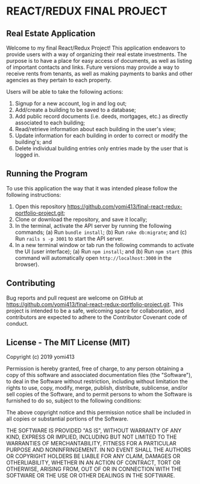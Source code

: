 # REACT/REDUX FINAL PROJECT

## Real Estate Application

Welcome to my final React/Redux Project! This application endeavors to provide users with a way of organizing their real estate investments. The purpose is to have a place for easy access of documents, as well as listing of important contacts and links. Future versions may provide a way to receive rents from tenants, as well as making payments to banks and other agencies as they pertain to each property.

Users will be able to take the following actions:

1. Signup for a new account, log in and log out;
2. Add/create a building to be saved to a database;
3. Add public record documents (i.e. deeds, mortgages, etc.) as directly associated to each building;
4. Read/retrieve information about each building in the user's view;
5. Update information for each building in order to correct or modify the building's; and
6. Delete individual building entries only entries made by the user that is logged in.

## Running the Program

To use this application the way that it was intended please follow the following instructions:

1. Open this repository https://github.com/yomi413/final-react-redux-portfolio-project.git;
2. Clone or download the repository, and save it locally;
3. In the terminal, activate the API server by running the following commands;
   (a) Run `bundle install`;
   (b) Run `rake db:migrate`; and
   (c) Run `rails s -p 3001` to start the API server.
4. In a new terminal window or tab run the following commands to activate the UI (user interface);
   (a) Run `npm install`; and
   (b) Run `npm start` (this command will automatically open `http://localhost:3000` in the browser).

## Contributing

Bug reports and pull request are welcome on GitHub at https://github.com/yomi413/final-react-redux-portfolio-project.git. This project is intended to be a safe, welcoming space for collaboration, and contributors are expected to adhere to the Contributor Covenant code of conduct.

## License - The MIT License (MIT)

Copyright (c) 2019 yomi413

Permission is hereby granted, free of charge, to any person obtaining a copy of this software and associated documentation files (the "Software"), to deal in the Software without restriction, including without limitation the rights to use, copy, modify, merge, publish, distribute, sublicense, and/or sell copies of the Software, and to permit persons to whom the Software is furnished to do so, subject to the following conditions:

The above copyright notice and this permission notice shall be included in all copies or substantial portions of the Software.

THE SOFTWARE IS PROVIDED "AS IS", WITHOUT WARRANTY OF ANY KIND, EXPRESS OR IMPLIED, INCLUDING BUT NOT LIMITED TO THE WARRANTIES OF MERCHANTABILITY, FITNESS FOR A PARTICULAR PURPOSE AND NONINFRINGEMENT. IN NO EVENT SHALL THE AUTHORS OR COPYRIGHT HOLDERS BE LIABLE FOR ANY CLAIM, DAMAGES OR OTHERLIABILITY, WHETHER IN AN ACTION OF CONTRACT, TORT OR OTHERWISE, ARISING FROM, OUT OF OR IN CONNECTION WITH THE SOFTWARE OR THE USE OR OTHER DEALINGS IN THE SOFTWARE.
